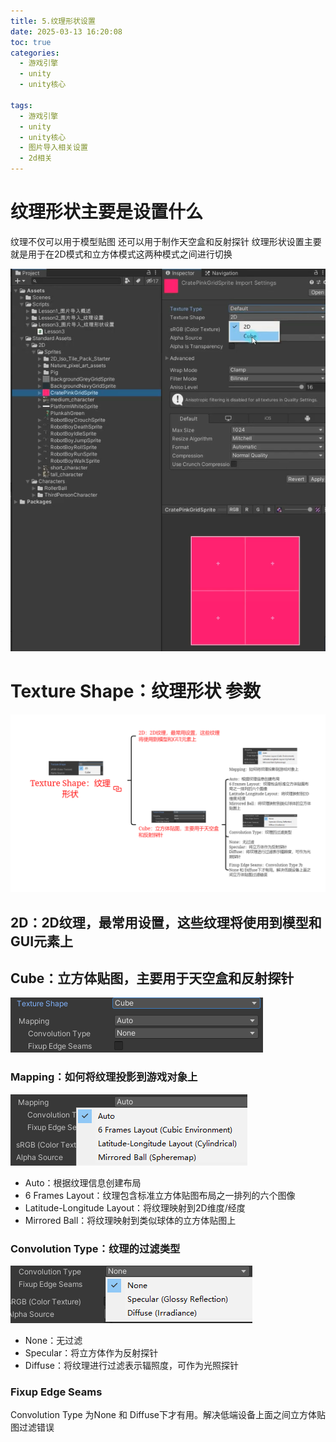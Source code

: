```yaml
---
title: 5.纹理形状设置
date: 2025-03-13 16:20:08
toc: true
categories:
  - 游戏引擎
  - unity
  - unity核心

tags:
  - 游戏引擎
  - unity
  - unity核心
  - 图片导入相关设置
  - 2d相关
---
```


# 纹理形状主要是设置什么
纹理不仅可以用于模型贴图
还可以用于制作天空盒和反射探针
纹理形状设置主要就是用于在2D模式和立方体模式这两种模式之间进行切换

![](5.纹理形状设置/file-20250313162154117.png)

# Texture Shape：纹理形状 参数

![](5.纹理形状设置/Texture%20Shape：纹理形状.png)



## 2D：2D纹理，最常用设置，这些纹理将使用到模型和GUI元素上

## Cube：立方体贴图，主要用于天空盒和反射探针
![](5.纹理形状设置/file-20250313162500400.png)
### Mapping：如何将纹理投影到游戏对象上
![](5.纹理形状设置/file-20250313162824578.png)
- Auto：根据纹理信息创建布局 
- 6 Frames Layout：纹理包含标准立方体贴图布局之一排列的六个图像 
- Latitude-Longitude Layout：将纹理映射到2D维度/经度 
- Mirrored Ball：将纹理映射到类似球体的立方体贴图上

### Convolution Type：纹理的过滤类型
![](5.纹理形状设置/file-20250313162835950.png)
- None：无过滤 
- Specular：将立方体作为反射探针 
- Diffuse：将纹理进行过滤表示辐照度，可作为光照探针

### Fixup Edge Seams
Convolution Type 为None 和 Diffuse下才有用。解决低端设备上面之间立方体贴图过滤错误